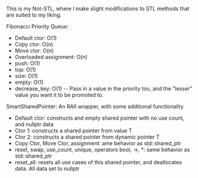 This is my Not-STL, where I make slight modifications to STL methods that are suited to my liking. 

Fibonacci Priority Queue:
- Default ctor: O(1) 
- Copy ctor: O(n) 
- Move ctor: O(n)
- Overloaded assignment: O(n)
- push: O(1)
- top: O(1)
- size: O(1)
- empty: O(1)
- decrease_key: O(1)
-- Pass in a value in the priority too, and the "lesser" value you want it to be promoted to.



SmartSharedPointer: An RAII wrapper, with some additional functionality
- Default ctor: constructs and empty shared pointer with no use count, and nullptr data
- Ctor 1: constructs a shared pointer from value T
- Ctor 2: constructs a shared pointer from dynamic pointer T
- Copy Ctor, Move Ctor, assignment: ame behavior as std::shared_ptr
- reset, swap, use_count, unique, operators bool, ->, *: same behavior as std::shared_ptr
- reset_all: resets all use cases of this shared pointer, and deallocates data. All data set to nullptr